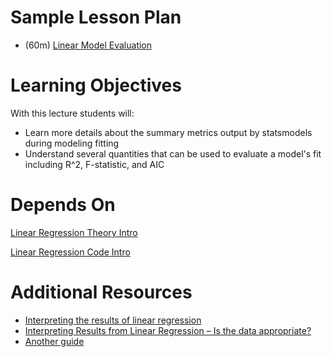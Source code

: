 # Sample Lesson Plan

- (60m) [Linear Model Evaluation](linear-model-evaluation.pptx)

# Learning Objectives

With this lecture students will:

- Learn more details about the summary metrics output by statsmodels during modeling fitting
- Understand several quantities that can be used to evaluate a model's fit including R^2, F-statistic, and AIC

# Depends On

[Linear Regression Theory Intro](https://github.com/thisismetis/dscurriculum_gamma/tree/master/curriculum/project-02/linear-regression-theory-intro)

[Linear Regression Code Intro](https://github.com/thisismetis/dscurriculum_gamma/tree/master/curriculum/project-02/linear-regression-code-intro)

# Additional Resources

- [Interpreting the results of linear regression](http://efavdb.com/interpret-linear-regression/)
- [Interpreting Results from Linear Regression – Is the data appropriate?](https://www.accelebrate.com/blog/interpreting-results-from-linear-regression-is-the-data-appropriate/)
- [Another guide](https://blog.datarobot.com/ordinary-least-squares-in-python)